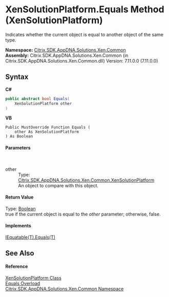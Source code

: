 # XenSolutionPlatform.Equals Method (XenSolutionPlatform)
 

Indicates whether the current object is equal to another object of the same type.

**Namespace:**&nbsp;[Citrix.SDK.AppDNA.Solutions.Xen.Common](013dc694-c357-448d-ed5a-b5c48a7f6852.md)<br />**Assembly:**&nbsp;Citrix.SDK.AppDNA.Solutions.Xen.Common (in Citrix.SDK.AppDNA.Solutions.Xen.Common.dll) Version: 7.11.0.0 (7.11.0.0)

## Syntax

**C#**
```csharp
public abstract bool Equals(
	XenSolutionPlatform other
)
```

**VB**
```vbnet
Public MustOverride Function Equals ( 
	other As XenSolutionPlatform
) As Boolean
```


#### Parameters
&nbsp;<dl><dt>other</dt><dd>Type: <a href="0e04915f-6b1a-0016-6a11-cd519e55dcbe">Citrix.SDK.AppDNA.Solutions.Xen.Common.XenSolutionPlatform</a><br />An object to compare with this object.</dd></dl>

#### Return Value
Type: <a href="http://msdn2.microsoft.com/en-us/library/a28wyd50" target="_blank">Boolean</a><br />true if the current object is equal to the *other* parameter; otherwise, false.

#### Implements
<a href="http://msdn2.microsoft.com/en-us/library/ms131190" target="_blank">IEquatable(T).Equals(T)</a><br />

## See Also


#### Reference
<a href="0e04915f-6b1a-0016-6a11-cd519e55dcbe">XenSolutionPlatform Class</a><br /><a href="4ac2182d-60b3-8347-f3d1-45a9f92d5cd4">Equals Overload</a><br /><a href="013dc694-c357-448d-ed5a-b5c48a7f6852">Citrix.SDK.AppDNA.Solutions.Xen.Common Namespace</a><br />